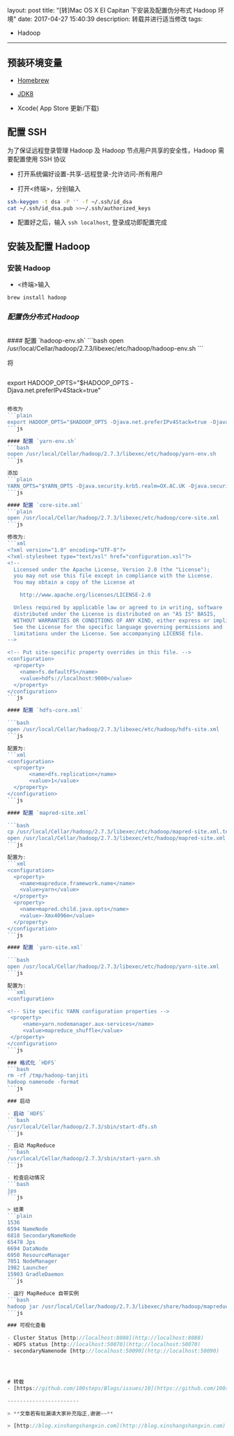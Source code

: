 layout: post
title: "[转]Mac OS X EI Capitan 下安装及配置伪分布式 Hadoop 环境"
date: 2017-04-27 15:40:39
description: 转载并进行适当修改
tags:
  - Hadoop
---

## 预装环境变量

- [Homebrew](https://brew.sh/)

- [JDK8](http://www.oracle.com/technetwork/java/javase/downloads/index.html)

- Xcode( App Store 更新/下载)


## 配置 SSH

为了保证远程登录管理 Hadoop 及 Hadoop 节点用户共享的安全性，Hadoop 需要配置使用 SSH 协议

- 打开系统偏好设置-共享-远程登录-允许访问-所有用户

- 打开<终端>，分别输入  

```bash
ssh-keygen -t dsa -P '' -f ~/.ssh/id_dsa
cat ~/.ssh/id_dsa.pub >>~/.ssh/authorized_keys
```

- 配置好之后，输入  `ssh localhost`, 登录成功即配置完成

## 安装及配置 Hadoop  

### 安装 Hadoop   
- <终端>输入  
```bash
brew install hadoop
```

### *配置伪分布式 Hadoop*  

<br>
#### 配置 `hadoop-env.sh`  
```bash
open /usr/local/Cellar/hadoop/2.7.3/libexec/etc/hadoop/hadoop-env.sh
```

将  
> ```plain
 export HADOOP_OPTS="$HADOOP_OPTS -Djava.net.preferIPv4Stack=true"
```js

修改为  
```plain
export HADOOP_OPTS="$HADOOP_OPTS -Djava.net.preferIPv4Stack=true -Djava.security.krb5.realm= -Djava.security.krb5.kdc="
```js

#### 配置 `yarn-env.sh`  
```bash
oopen /usr/local/Cellar/hadoop/2.7.3/libexec/etc/hadoop/yarn-env.sh
```js

添加  
```plain
YARN_OPTS="$YARN_OPTS -Djava.security.krb5.realm=OX.AC.UK -Djava.security.krb5.kdc=kdc0.ox.ac.uk:kdc1.ox.ac.uk"
```js

#### 配置 `core-site.xml`  
```plain
open /usr/local/Cellar/hadoop/2.7.3/libexec/etc/hadoop/core-site.xml
```js

修改为:
```xml
<?xml version="1.0" encoding="UTF-8"?>
<?xml-stylesheet type="text/xsl" href="configuration.xsl"?>
<!--
  Licensed under the Apache License, Version 2.0 (the "License");
  you may not use this file except in compliance with the License.
  You may obtain a copy of the License at

    http://www.apache.org/licenses/LICENSE-2.0

  Unless required by applicable law or agreed to in writing, software
  distributed under the License is distributed on an "AS IS" BASIS,
  WITHOUT WARRANTIES OR CONDITIONS OF ANY KIND, either express or implied.
  See the License for the specific language governing permissions and
  limitations under the License. See accompanying LICENSE file.
-->

<!-- Put site-specific property overrides in this file. -->
<configuration>
  <property>  
    <name>fs.defaultFS</name>             
    <value>hdfs://localhost:9000</value>          
  </property>
</configuration>
```js

#### 配置 `hdfs-core.xml`  

```bash
open /usr/local/Cellar/hadoop/2.7.3/libexec/etc/hadoop/hdfs-site.xml
```js

配置为:  
```xml
<configuration>
  <property>
       <name>dfs.replication</name>
       <value>1</value>
  </property>
</configuration>
```js

#### 配置 `mapred-site.xml`  

```bash
cp /usr/local/Cellar/hadoop/2.7.3/libexec/etc/hadoop/mapred-site.xml.template /usr/local/Cellar/hadoop/2.7.3/libexec/etc/hadoop/mapred-site.xml
open /usr/local/Cellar/hadoop/2.7.3/libexec/etc/hadoop/mapred-site.xml
```js

配置为:  
```xml
<configuration>
  <property>
    <name>mapreduce.framework.name</name>
    <value>yarn</value>
  </property>
  <property>
    <name>mapred.child.java.opts</name>
    <value>-Xmx4096m</value>
  </property>
</configuration>
```js

#### 配置 `yarn-site.xml`

```bash
open /usr/local/Cellar/hadoop/2.7.3/libexec/etc/hadoop/yarn-site.xml
```js

配置为:
```xml
<configuration>

<!-- Site specific YARN configuration properties -->
 <property>
     <name>yarn.nodemanager.aux-services</name>
     <value>mapreduce_shuffle</value>
 </property>
</configuration>
```js

### 格式化 `HDFS`
```bash
rm -rf /tmp/hadoop-tanjiti
hadoop namenode -format
```js

### 启动  

- 启动 `HDFS`   
```bash
/usr/local/Cellar/hadoop/2.7.3/sbin/start-dfs.sh
```js

- 启动 MapReduce
```bash
/usr/local/Cellar/hadoop/2.7.3/sbin/start-yarn.sh
```js

- 检查启动情况    
```bash
jps
```js

> 结果  
```plain
1536
6594 NameNode
6818 SecondaryNameNode
65478 Jps
6694 DataNode
6950 ResourceManager
7051 NodeManager
1982 Launcher
15903 GradleDaemon
```js

- 运行 MapReduce 自带实例  
```bash
hadoop jar /usr/local/Cellar/hadoop/2.7.3/libexec/share/hadoop/mapreduce/hadoop-mapreduce-examples-2.7.3.jar pi 2 5
```js

### 可视化查看

- Cluster Status [http://localhost:8088](http://localhost:8088)
- HDFS status [http://localhost:50070](http://localhost:50070)
- secondaryNamenode [http://localhost:50090](http://localhost:50090)




# 转载
- [https://github.com/100steps/Blogs/issues/10](https://github.com/100steps/Blogs/issues/10)

-----------------------

> **文章若有纰漏请大家补充指正,谢谢~~**

> [http://blog.xinshangshangxin.com](http://blog.xinshangshangxin.com) SHANG殇

